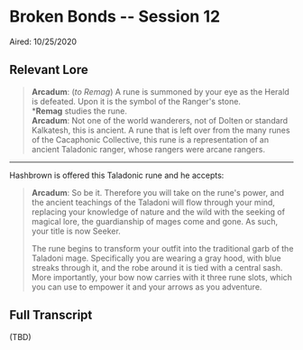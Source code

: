 # Broken Bonds -- Session 12

Aired: 10/25/2020

## Relevant Lore

> **Arcadum**: (*to Remag*) A rune is summoned by your eye as the Herald is defeated. Upon it is the symbol of the Ranger's stone.<br>
***Remag** studies the rune.<br>
**Arcadum**: Not one of the world wanderers, not of Dolten or standard Kalkatesh, this is ancient. A rune that is left over from the many runes of the Cacaphonic Collective, this rune is a representation of an ancient Taladonic ranger, whose rangers were arcane rangers.

---

Hashbrown is offered this Taladonic rune and he accepts:
> **Arcadum**: So be it. Therefore you will take on the rune's power, and the ancient teachings of the Taladoni will flow through your mind, replacing your knowledge of nature and the wild with the seeking of magical lore, the guardianship of mages come and gone. As such, your title is now Seeker.
>
> The rune begins to transform your outfit into the traditional garb of the Taladoni mage. Specifically you are wearing a gray hood, with blue streaks through it, and the robe around it is tied with a central sash.<br>
More importantly, your bow now carries with it three rune slots, which you can use to empower it and your arrows as you adventure.

## Full Transcript

(TBD)
